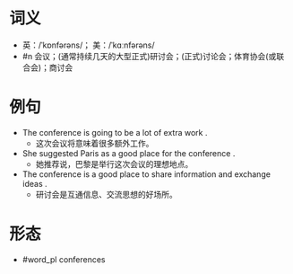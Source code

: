 # 词义
- 英：/ˈkɒnfərəns/； 美：/ˈkɑːnfərəns/
- #n 会议；(通常持续几天的大型正式)研讨会；(正式)讨论会；体育协会(或联合会)；商讨会
# 例句
- The conference is going to be a lot of extra work .
	- 这次会议将意味着很多额外工作。
- She suggested Paris as a good place for the conference .
	- 她推荐说，巴黎是举行这次会议的理想地点。
- The conference is a good place to share information and exchange ideas .
	- 研讨会是互通信息、交流思想的好场所。
# 形态
- #word_pl conferences
